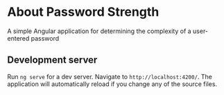 # About Password Strength

A simple Angular application for determining the complexity of a user-entered password

## Development server

Run `ng serve` for a dev server. Navigate to `http://localhost:4200/`. The application will automatically reload if you change any of the source files.
